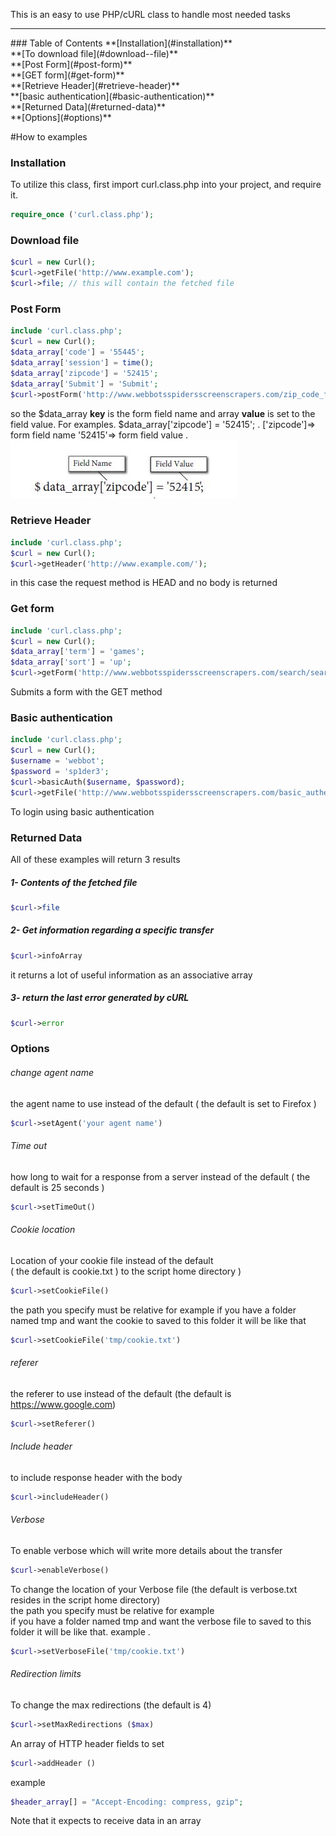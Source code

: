 This is an easy to use PHP/cURL class to handle most needed tasks
<hr>
### Table of Contents
**[Installation](#installation)** <br>
**[To download file](#download--file)** <br>
**[Post Form](#post-form)** <br>
**[GET form](#get-form)** <br>
**[Retrieve Header](#retrieve-header)** <br>
**[basic authentication](#basic-authentication)** <br>
**[Returned Data](#returned-data)** <br>
**[Options](#options)** <br>

#How to examples
### Installation
To utilize this class, first import curl.class.php into your project, and require it.
```php
require_once ('curl.class.php');
```
### Download  file
```php
$curl = new Curl();
$curl->getFile('http://www.example.com');
$curl->file; // this will contain the fetched file

```

### Post Form
```php
include 'curl.class.php';
$curl = new Curl();
$data_array['code'] = '55445';
$data_array['session'] = time();
$data_array['zipcode'] = '52415';
$data_array['Submit'] = 'Submit';
$curl->postForm('http://www.webbotsspidersscreenscrapers.com/zip_code_form.php', $data_array);
```
so the $data_array **key** is the form field name and array **value** is set to the field value.
For examples.
$data_array['zipcode'] = '52415'; .
['zipcode']=> form field name '52415'=> form field value .
![data_array](https://raw.githubusercontent.com/abdul202/php-cURL-class/master/images/data_arrary.jpg)

### Retrieve Header
```php
include 'curl.class.php';
$curl = new Curl();
$curl->getHeader('http://www.example.com/');
```
in this case the request method is HEAD and no body is returned
### Get form
```php
include 'curl.class.php';
$curl = new Curl();
$data_array['term'] = 'games';
$data_array['sort'] = 'up';
$curl->getForm('http://www.webbotsspidersscreenscrapers.com/search/search.php', $data_array);
```
Submits a form with the GET method
### Basic authentication
```php
include 'curl.class.php';
$curl = new Curl();
$username = 'webbot';
$password = 'sp1der3';
$curl->basicAuth($username, $password);
$curl->getFile('http://www.webbotsspidersscreenscrapers.com/basic_authentication');
```
To login using basic authentication
### Returned Data
All of these examples will return 3 results <br>
##### 1- Contents of the fetched file
```php
$curl->file 
```
##### 2- Get information regarding a specific transfer
```php
$curl->infoArray 
```
it returns a lot of useful information as an associative array
##### 3-  return the last error generated by cURL
```php
$curl->error 
```

### Options
###### change agent name
the agent name to use instead of the default ( the default is set to Firefox )
```php
$curl->setAgent('your agent name')
```
###### Time out
how long to wait for a response from a server instead of the default ( the default is 25 seconds )
```php
$curl->setTimeOut()
```
###### Cookie location
Location of your cookie file instead of the default <br>
( the default is cookie.txt ) to the script home directory )<br>
```php
$curl->setCookieFile()
```
the path you specify must be relative for example
if you have a folder named tmp and want the cookie to saved to this folder it will be like that
```php
$curl->setCookieFile('tmp/cookie.txt')
```
###### referer
the referer to use instead of the default (the default is https://www.google.com)
```php
$curl->setReferer()
```
###### Include header
to include response header with the body
```php
$curl->includeHeader() 
```
###### Verbose
To enable verbose which will write more details about the transfer
```php
$curl->enableVerbose()
```
To change the location of your Verbose file (the default is verbose.txt resides in the script home directory) <br>
the path you specify must be relative for example<br>
if you have a folder named tmp and want the verbose file to saved to this folder it will be like that.
example .
```php
$curl->setVerboseFile('tmp/cookie.txt')
```

###### Redirection limits
To change the max redirections (the default is 4)
```php
$curl->setMaxRedirections ($max)
```
An array of HTTP header fields to set
```php
$curl->addHeader ()
```
example
```php
$header_array[] = "Accept-Encoding: compress, gzip";
```
Note that it expects to receive data in an array
